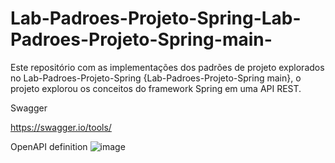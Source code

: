 # Lab-Padroes-Projeto-Spring-Lab-Padroes-Projeto-Spring-main-

Este repositório com as implementações dos padrões de projeto explorados no Lab-Padroes-Projeto-Spring {Lab-Padroes-Projeto-Spring main}, o projeto explorou os conceitos do framework Spring em uma API REST.

Swagger 

https://swagger.io/tools/

OpenAPI definition
![image](https://user-images.githubusercontent.com/101484328/167973745-84bf9b5f-3bfd-41d3-9608-ecf4b09b53ae.png)
